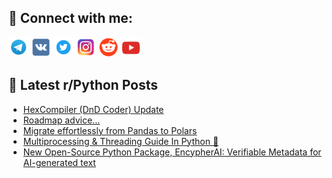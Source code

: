 ## 🔎 Connect with me:
[<img src="https://github.com/bullbesh/bullbesh/blob/main/images/Telegram.png" width="32" height="32" />](https://t.me/bullbesh)
[<img src="https://github.com/bullbesh/bullbesh/blob/main/images/VK.png" width="32" height="32" />](https://vk.com/bullbesh)
[<img src="https://github.com/bullbesh/bullbesh/blob/main/images/Twitter.png" width="32" height="32" />](https://twitter.com/bullbesh1)
[<img src="https://github.com/bullbesh/bullbesh/blob/main/images/Instagram.png" width="32" height="32" />](https://www.instagram.com/bullbesh)
[<img src="https://github.com/bullbesh/bullbesh/blob/main/images/Reddit.png" width="32" height="32" />](https://www.reddit.com/user/bullbesh)
[<img src="https://github.com/bullbesh/bullbesh/blob/main/images/YouTube.png" width="32" height="32" />](https://www.youtube.com/channel/UCtfjRs6uzgq5mfm8S06WTcg)

## 📕 Latest r/Python Posts
<!-- BLOG-POST-LIST:START -->
- [HexCompiler &lpar;DnD Coder&rpar; Update](https://www.reddit.com/r/Python/comments/1jo5joo/hexcompiler_dnd_coder_update/)
- [Roadmap advice...](https://www.reddit.com/r/Python/comments/1jo3wne/roadmap_advice/)
- [Migrate effortlessly from Pandas to Polars](https://www.reddit.com/r/Python/comments/1jo31nu/migrate_effortlessly_from_pandas_to_polars/)
- [Multiprocessing &amp; Threading Guide In Python 🚀](https://www.reddit.com/r/Python/comments/1jo2or8/multiprocessing_threading_guide_in_python/)
- [New Open-Source Python Package, EncypherAI: Verifiable Metadata for AI-generated text](https://www.reddit.com/r/Python/comments/1jo1tr3/new_opensource_python_package_encypherai/)
<!-- BLOG-POST-LIST:END -->

